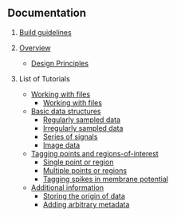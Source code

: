 Documentation
-------------

1. [Build guidelines](Build.md)

2. [Overview](Overview.md)   
   - [Design Principles](Overview.md#design-principles)
      
3. List of Tutorials
   - [Working with files](WorkingWithFiles.md)  
        - [Working with files](WorkingWithFiles.md)  
   - [Basic data structures](BasicDataStructures.md) 
        - [Regularly sampled data](BasicDataStructures.md#regularly-sampled-data)  
        - [Irregularly sampled data](BasicDataStructures.md#irregularly-sampled-data)  
        - [Series of signals](BasicDataStructures.md#series-of-signals)  
        - [Image data](BasicDataStructures.md#image-data)  
   - [Tagging points and regions-of-interest](TaggingPoints.md)
        - [Single point or region](TaggingPoints.md#single-point-or-region)  
        - [Multiple points or regions](TaggingPoints.md#multiple-points-or-regions)  
        - [Tagging spikes in membrane potential](TaggingPoints.md#tagging-spikes-in-membrane-potential)  
   - [Additional information](AdditionalInformation.md)  
        - [Storing the origin of data](AdditionalInformation.md#storing-the-origin-of-data)  
        - [Adding arbitrary metadata](AdditionalInformation.md#adding-arbitrary-metadata)  
